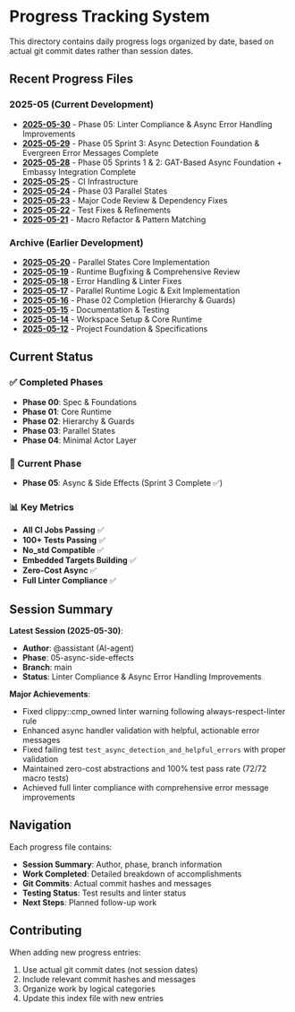 # Progress Tracking System

This directory contains daily progress logs organized by date, based on actual git commit dates rather than session dates.

## Recent Progress Files

### 2025-05 (Current Development)
- [**2025-05-30**](./2025-05-30.md) - Phase 05: Linter Compliance & Async Error Handling Improvements
- [**2025-05-29**](./2025-05-29.md) - Phase 05 Sprint 3: Async Detection Foundation & Evergreen Error Messages Complete
- [**2025-05-28**](./2025-05-28.md) - Phase 05 Sprints 1 & 2: GAT-Based Async Foundation + Embassy Integration Complete
- [**2025-05-25**](./2025-05-25.md) - CI Infrastructure
- [**2025-05-24**](./2025-05-24.md) - Phase 03 Parallel States
- [**2025-05-23**](./2025-05-23.md) - Major Code Review & Dependency Fixes
- [**2025-05-22**](./2025-05-22.md) - Test Fixes & Refinements
- [**2025-05-21**](./2025-05-21.md) - Macro Refactor & Pattern Matching

### Archive (Earlier Development)
- [**2025-05-20**](./2025-05-20.md) - Parallel States Core Implementation
- [**2025-05-19**](./2025-05-19.md) - Runtime Bugfixing & Comprehensive Review
- [**2025-05-18**](./2025-05-18.md) - Error Handling & Linter Fixes
- [**2025-05-17**](./2025-05-17.md) - Parallel Runtime Logic & Exit Implementation
- [**2025-05-16**](./2025-05-16.md) - Phase 02 Completion (Hierarchy & Guards)
- [**2025-05-15**](./2025-05-15.md) - Documentation & Testing
- [**2025-05-14**](./2025-05-14.md) - Workspace Setup & Core Runtime
- [**2025-05-12**](./2025-05-12.md) - Project Foundation & Specifications

## Current Status

### ✅ Completed Phases
- **Phase 00**: Spec & Foundations
- **Phase 01**: Core Runtime  
- **Phase 02**: Hierarchy & Guards
- **Phase 03**: Parallel States
- **Phase 04**: Minimal Actor Layer

### 🚧 Current Phase
- **Phase 05**: Async & Side Effects (Sprint 3 Complete ✅)

### 📊 Key Metrics
- **All CI Jobs Passing** ✅
- **100+ Tests Passing** ✅
- **No_std Compatible** ✅
- **Embedded Targets Building** ✅
- **Zero-Cost Async** ✅
- **Full Linter Compliance** ✅

## Session Summary

**Latest Session (2025-05-30)**:
- **Author**: @assistant (AI-agent)
- **Phase**: 05-async-side-effects
- **Branch**: main
- **Status**: Linter Compliance & Async Error Handling Improvements

**Major Achievements**:
- Fixed clippy::cmp_owned linter warning following always-respect-linter rule
- Enhanced async handler validation with helpful, actionable error messages
- Fixed failing test `test_async_detection_and_helpful_errors` with proper validation
- Maintained zero-cost abstractions and 100% test pass rate (72/72 macro tests)
- Achieved full linter compliance with comprehensive error message improvements

## Navigation

Each progress file contains:
- **Session Summary**: Author, phase, branch information
- **Work Completed**: Detailed breakdown of accomplishments
- **Git Commits**: Actual commit hashes and messages
- **Testing Status**: Test results and linter status
- **Next Steps**: Planned follow-up work

## Contributing

When adding new progress entries:
1. Use actual git commit dates (not session dates)
2. Include relevant commit hashes and messages
3. Organize work by logical categories
4. Update this index file with new entries 